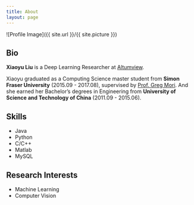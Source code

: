 ```yaml
---
title: About
layout: page
---
```

![Profile Image]({{ site.url }}/{{ site.picture }})

## Bio
**Xiaoyu Liu** is a Deep Learning Researcher at [Altumview][1]. 

Xiaoyu graduated as a Computing Science master student from **Simon Fraser University** (2015.09 - 2017.08), supervised by [Prof. Greg Mori](https://www.cs.sfu.ca/~mori/). And she earned her Bachelor’s degrees in Engineering from **University of Science and Technology of China** (2011.09 - 2015.06). 

## Skills
- Java
- Python
- C/C++
- Matlab
- MySQL

## Research Interests
- Machine Learning
- Computer Vision

[1]: http://www.altumview.com/

